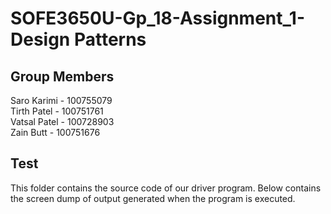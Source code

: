 # SOFE3650U-Gp_18-Assignment_1-Design Patterns

## Group Members

Saro Karimi - 100755079<br>
Tirth Patel - 100751761<br>
Vatsal Patel - 100728903<br>
Zain Butt - 100751676<br>


## Test

This folder contains the source code of our driver program. Below contains the screen dump of output generated when the program is executed.





##
